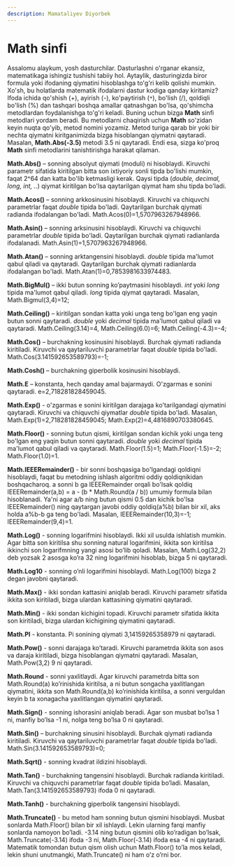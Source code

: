 ```yaml
---
description: Mamataliyev Diyorbek
---
```


# Math sinfi


Assalomu alaykum, yosh dasturchilar. Dasturlashni o'rganar ekansiz, matematikaga ishingiz tushishi tabiiy hol. Aytaylik, dasturingizda biror formula yoki ifodaning qiymatini hisoblashga to'g'ri kelib qolishi mumkin. Xo'sh, bu holatlarda matematik ifodalarni dastur kodiga qanday kiritamiz? Ifoda ichida qo'shish (+), ayirish (-), ko'paytirish (`*`), bo'lish (/), qoldiqli bo'lish (%)  dan tashqari boshqa amallar qatnashgan bo'lsa, qo'shimcha metodlardan foydalanishga to'g'ri keladi. Buning uchun bizga **Math** sinfi metodlari yordam beradi. Bu metodlarni chaqirish uchun **Math** so'zidan keyin nuqta qo'yib, metod nomini yozamiz. Metod turiga qarab bir yoki bir nechta qiymatni kiritganimizda bizga hisoblangan qiymatni qaytaradi. Masalan, **Math.Abs(-3.5)** metodi 3.5 ni qaytaradi. Endi esa, sizga ko'proq **Math** sinfi metodlarini tanishtirishga harakat qilaman.

**Math.Abs()** – sonning absolyut qiymati (moduli) ni hisoblaydi. Kiruvchi parametr sifatida kiritilgan bitta son ixtiyoriy sonli tipda bo'lishi mumkin, faqat 2^64 dan katta bo'lib ketmasligi kerak. Qaysi tipda (*double, decimal, long, int, ..*) qiymat kiritilgan bo'lsa qaytarilgan qiymat ham shu tipda bo'ladi.

**Math.Acos()** – sonning arkkosinusini hisoblaydi. Kiruvchi va chiquvchi parametrlar faqat *double* tipida bo'ladi. Qaytarilgan burchak qiymati radianda ifodalangan bo'ladi. Math.Acos(0)=1,5707963267948966. 

**Math.Asin()** – sonning arksinusini hisoblaydi. Kiruvchi va chiquvchi parametrlar *double* tipida bo'ladi. Qaytarilgan burchak qiymati radianlarda ifodalanadi. Math.Asin(1)=1,5707963267948966.

**Math.Atan()** – sonning arktangensini hisoblaydi. *double* tipida ma'lumot qabul qiladi va qaytaradi. Qaytarilgan burchak qiymati radianlarda ifodalangan bo'ladi.
Math.Atan(1)=0,7853981633974483.

 **Math.BigMul()** –  ikki butun sonning ko’paytmasini hisoblaydi. *int* yoki *long* tipida ma'lumot qabul qiladi. *long* tipida qiymat qaytaradi. Masalan, Math.Bigmul(3,4)=12;
 
**Math.Ceiling()**  – kiritilgan sondan katta yoki unga teng bo'lgan eng yaqin butun sonni qaytaradi. *double* yoki *decimal* tipida ma'lumot qabul qiladi va qaytaradi. Math.Ceiling(3.14)=4,     Math.Ceiling(6.0)=6;     Math.Ceiling(-4.3)=-4;

**Math.Cos()** – burchakning kosinusini hisoblaydi. Burchak qiymati radianda kiritiladi.  Kiruvchi va qaytariluvchi parametrlar faqat *double* tipida bo'ladi. Math.Cos(3.141592653589793)=-1;

**Math.Cosh()** – burchakning giperbolik kosinusini hisoblaydi.

**Math.E** – konstanta, hech qanday amal bajarmaydi. O'zgarmas e sonini qaytaradi. e=2,718281828459045. 

**Math.Exp()** - o'zgarmas e sonini kiritilgan darajaga ko'tarilgandagi qiymatini qaytaradi. Kiruvchi va chiquvchi qiymatlar *double* tipida bo'ladi. Masalan, Math.Exp(1)=2,718281828459045;   Math.Exp(2)=4,4816890703380645. 

**Math.Floor()** - sonning butun qismi, kiritilgan sondan kichik yoki unga teng bo'lgan eng yaqin butun sonni qaytaradi. *double* yoki *decimal* tipida ma'lumot qabul qiladi va qaytaradi.       Math.Floor(1.5)=1;  Math.Floor(-1.5)=-2;  Math.Floor(1.0)=1.

**Math.IEEERemainder()** - bir sonni boshqasiga bo'lgandagi qoldiqni hisoblaydi, faqat bu metodning ishlash algoritmi oddiy qoldiqnikidan boshqacharoq. a sonni b ga IEEERemainder orqali bo'lsak qoldiq IEEERemainder(a,b) = a - (b * Math.Round(a / b)) umumiy formula bilan hisoblanadi. Ya'ni agar a/b ning butun qismi 0.5 dan kichik bo'lsa IEEERemainder() ning qaytargan javobi oddiy qoldiq(a%b) bilan bir xil, aks holda a%b-b ga teng bo'ladi. Masalan, IEEERemainder(10,3)=-1; IEEERemainder(9,4)=1.

**Math.Log()** - sonning logarifmini hisoblaydi. Ikki xil usulda ishlatish mumkin. Agar bitta son  kiritilsa shu sonning natural logarifmini, ikkita son kiritilsa ikkinchi son logarifmning yangi asosi bo’lib qoladi. Masalan, Math.Log(32,2) deb yozsak 2 asosga ko’ra 32 ning logarifmini hisoblab, bizga 5 ni qaytaradi.

**Math.Log10** - sonning o’nli logarifmini hisoblaydi. Math.Log(100) bizga 2 degan javobni qaytaradi.

**Math.Max()** - ikki sondan kattasini aniqlab beradi. Kiruvchi parametr sifatida ikkita son kiritiladi, bizga ulardan kattasining qiymatini qaytaradi.

**Math.Min()** - ikki sondan kichigini topadi. Kiruvchi parametr sifatida ikkita son kiritiladi, bizga ulardan kichigining qiymatini qaytaradi.

**Math.PI** - konstanta. Pi sonining qiymati 3,14159265358979 ni qaytaradi.

**Math.Pow()** - sonni darajaga ko’taradi. Kiruvchi parametrda ikkita son asos va daraja kiritiladi, bizga hisoblangan qiymatni qaytaradi. Masalan, Math.Pow(3,2) 9 ni qaytaradi.

**Math.Round** - sonni yaxlitlaydi. Agar kiruvchi parametrda bitta son Math.Round(a) ko’rinishida kiritilsa, a ni butun songacha yaxlitlangan qiymatini, ikkita son Math.Round(a,b) ko’rinishida kiritilsa, a sonni verguldan keyin b ta xonagacha yaxlitlangan qiymatini qaytaradi.

**Math.Sign()** - sonning ishorasini aniqlab beradi. Agar son musbat bo’lsa 1 ni, manfiy bo’lsa -1 ni, nolga teng bo’lsa 0 ni qaytaradi.

**Math.Sin()** – burchakning sinusini hisoblaydi. Burchak qiymati radianda kiritiladi.  Kiruvchi va qaytariluvchi parametrlar faqat *double* tipida bo'ladi. Math.Sin(3.141592653589793)=0;

**Math.Sqrt()** - sonning kvadrat ildizini hisoblaydi. 

**Math.Tan()** - burchakning tangensini hisoblaydi. Burchak radianda kiritiladi. Kiruvchi va chiquvchi parametrlar faqat *double* tipida bo’ladi. Masalan,  Math.Tan(3.141592653589793) ifoda 0 ni qaytaradi.

**Math.Tanh()** - burchakning giperbolik tangensini hisoblaydi.

**Math.Truncate()** - bu metod ham sonning butun qismini hisoblaydi. Musbat sonlarda Math.Floor() bilan bir xil ishlaydi. Lekin ularning farqi manfiy sonlarda namoyon bo’ladi. -3.14 ning butun qismini olib ko’radigan bo’lsak, Math.Truncate(-3.14) ifoda -3 ni,  Math.Floor(-3.14) ifoda esa -4 ni qaytaradi. Matematik tomondan butun qism olish uchun Math.Floor() to’la mos keladi, lekin shuni unutmangki, Math.Truncate() ni ham o’z o’rni bor.

